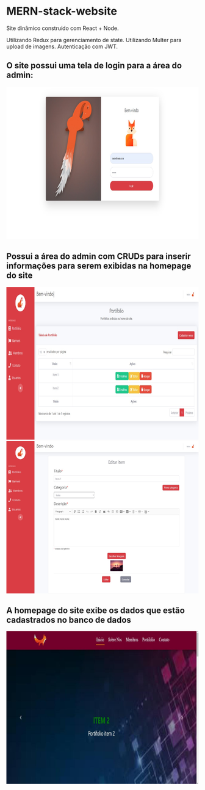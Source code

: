 # MERN-stack-website

Site dinâmico construído com React + Node.

Utilizando Redux para gerenciamento de state.
Utilizando Multer para upload de imagens.
Autenticação com JWT.

## O site possui uma tela de login para a área do admin:

<img src="./images_exp/login.jpeg" alt="Image Info" height="400"  />

## Possui a área do admin com CRUDs para inserir informações para serem exibidas na homepage do site

<img src="./images_exp/admin.jpeg" alt="Image Info" height="400"  />

<img src="./images_exp/edit.jpeg" alt="Image Info" height="400"  />

## A homepage do site exibe os dados que estão cadastrados no banco de dados

<img src="./images_exp/home.jpeg" alt="Image Info" height="400"  />
